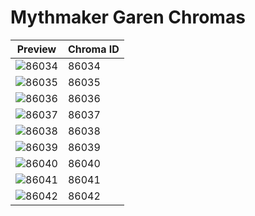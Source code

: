 # Mythmaker Garen Chromas

| Preview | Chroma ID |
|---------|-----------|
| ![86034](https://raw.communitydragon.org/latest/plugins/rcp-be-lol-game-data/global/default/v1/champion-chroma-images/86/86034.png) | 86034 |
| ![86035](https://raw.communitydragon.org/latest/plugins/rcp-be-lol-game-data/global/default/v1/champion-chroma-images/86/86035.png) | 86035 |
| ![86036](https://raw.communitydragon.org/latest/plugins/rcp-be-lol-game-data/global/default/v1/champion-chroma-images/86/86036.png) | 86036 |
| ![86037](https://raw.communitydragon.org/latest/plugins/rcp-be-lol-game-data/global/default/v1/champion-chroma-images/86/86037.png) | 86037 |
| ![86038](https://raw.communitydragon.org/latest/plugins/rcp-be-lol-game-data/global/default/v1/champion-chroma-images/86/86038.png) | 86038 |
| ![86039](https://raw.communitydragon.org/latest/plugins/rcp-be-lol-game-data/global/default/v1/champion-chroma-images/86/86039.png) | 86039 |
| ![86040](https://raw.communitydragon.org/latest/plugins/rcp-be-lol-game-data/global/default/v1/champion-chroma-images/86/86040.png) | 86040 |
| ![86041](https://raw.communitydragon.org/latest/plugins/rcp-be-lol-game-data/global/default/v1/champion-chroma-images/86/86041.png) | 86041 |
| ![86042](https://raw.communitydragon.org/latest/plugins/rcp-be-lol-game-data/global/default/v1/champion-chroma-images/86/86042.png) | 86042 |